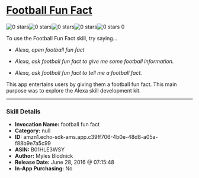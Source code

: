 # [Football Fun Fact](http://alexa.amazon.com/#skills/amzn1.echo-sdk-ams.app.c39ff706-4b0e-48d8-a05a-f88b9e7a5c99)
![0 stars](../../images/ic_star_border_black_18dp_1x.png)![0 stars](../../images/ic_star_border_black_18dp_1x.png)![0 stars](../../images/ic_star_border_black_18dp_1x.png)![0 stars](../../images/ic_star_border_black_18dp_1x.png)![0 stars](../../images/ic_star_border_black_18dp_1x.png) 0

To use the Football Fun Fact skill, try saying...

* *Alexa, open football fun fact*

* *Alexa, ask football fun fact to give me some football information.*

* *Alexa, ask football fun fact to tell me a football fact.*

This app entertains users by giving them a football fun fact. This main purpose was to explore the Alexa skill development kit.

***

### Skill Details

* **Invocation Name:** football fun fact
* **Category:** null
* **ID:** amzn1.echo-sdk-ams.app.c39ff706-4b0e-48d8-a05a-f88b9e7a5c99
* **ASIN:** B01HLE3WSY
* **Author:** Myles Blodnick
* **Release Date:** June 28, 2016 @ 07:15:48
* **In-App Purchasing:** No
